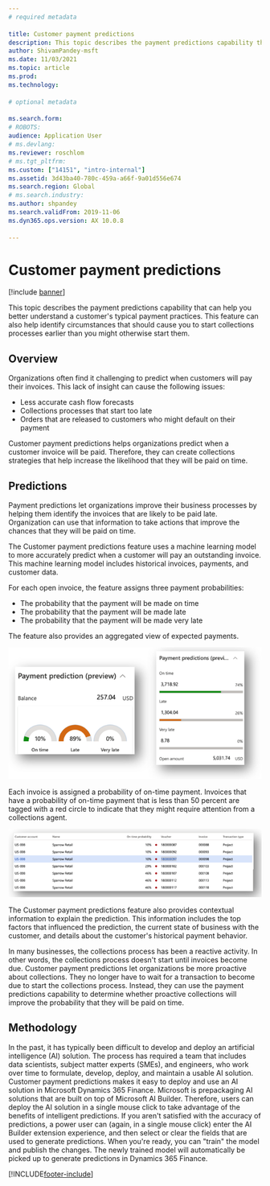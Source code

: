 ```yaml
---
# required metadata

title: Customer payment predictions
description: This topic describes the payment predictions capability that can help you better understand a customer's typical payment practices. This feature can also help identify circumstances that should cause you to start collection processes earlier than you might otherwise start them.
author: ShivamPandey-msft
ms.date: 11/03/2021
ms.topic: article
ms.prod: 
ms.technology: 

# optional metadata

ms.search.form: 
# ROBOTS: 
audience: Application User
# ms.devlang: 
ms.reviewer: roschlom
# ms.tgt_pltfrm: 
ms.custom: ["14151", "intro-internal"]
ms.assetid: 3d43ba40-780c-459a-a66f-9a01d556e674
ms.search.region: Global
# ms.search.industry: 
ms.author: shpandey
ms.search.validFrom: 2019-11-06
ms.dyn365.ops.version: AX 10.0.8

---
```


# Customer payment predictions

[!include [banner](../includes/banner.md)]

This topic describes the payment predictions capability that can help you better understand a customer's typical payment practices. This feature can also help identify circumstances that should cause you to start collections processes earlier than you might otherwise start them.

## Overview

Organizations often find it challenging to predict when customers will pay their invoices. This lack of insight can cause the following issues:

- Less accurate cash flow forecasts
- Collections processes that start too late
- Orders that are released to customers who might default on their payment

Customer payment predictions helps organizations predict when a customer invoice will be paid. Therefore, they can create collections strategies that help increase the likelihood that they will be paid on time.

## Predictions

Payment predictions let organizations improve their business processes by helping them identify the invoices that are likely to be paid late. Organization can use that information to take actions that improve the chances that they will be paid on time.

The Customer payment predictions feature uses a machine learning model to more accurately predict when a customer will pay an outstanding invoice. This machine learning model includes historical invoices, payments, and customer data.

For each open invoice, the feature assigns three payment probabilities:

- The probability that the payment will be made on time
- The probability that the payment will be made late
- The probability that the payment will be made very late

The feature also provides an aggregated view of expected payments.

[![Aggregated view of payment predictions.](./media/graphic-payment-reports.png)](./media/graphic-payment-reports.png)

Each invoice is assigned a probability of on-time payment. Invoices that have a probability of on-time payment that is less than 50 percent are tagged with a red circle to indicate that they might require attention from a collections agent.

[![List of payment probabilities.](./media/customer-pymnt-probability-list.png)](./media/customer-pymnt-probability-list.png)

The Customer payment predictions feature also provides contextual information to explain the prediction. This information includes the top factors that influenced the prediction, the current state of business with the customer, and details about the customer's historical payment behavior.

In many businesses, the collections process has been a reactive activity. In other words, the collections process doesn't start until invoices become due. Customer payment predictions let organizations be more proactive about collections. They no longer have to wait for a transaction to become due to start the collections process. Instead, they can use the payment predictions capability to determine whether proactive collections will improve the probability that they will be paid on time.

## Methodology

In the past, it has typically been difficult to develop and deploy an artificial intelligence (AI) solution. The process has required a team that includes data scientists, subject matter experts (SMEs), and engineers, who work over time to formulate, develop, deploy, and maintain a usable AI solution. Customer payment predictions makes it easy to deploy and use an AI solution in Microsoft Dynamics 365 Finance. Microsoft is prepackaging AI solutions that are built on top of Microsoft AI Builder. Therefore, users can deploy the AI solution in a single mouse click to take advantage of the benefits of intelligent predictions. If you aren't satisfied with the accuracy of predictions, a power user can (again, in a single mouse click) enter the AI Builder extension experience, and then select or clear the fields that are used to generate predictions. When you're ready, you can "train" the model and publish the changes. The newly trained model will automatically be picked up to generate predictions in Dynamics 365 Finance.

[!INCLUDE[footer-include](../../includes/footer-banner.md)]
